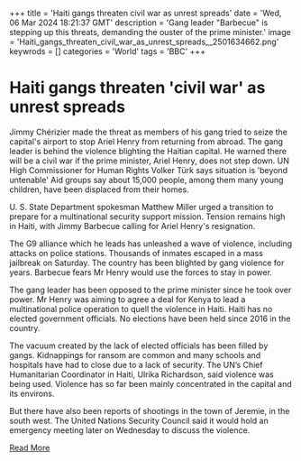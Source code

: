 +++
title = 'Haiti gangs threaten civil war as unrest spreads'
date = 'Wed, 06 Mar 2024 18:21:37 GMT'
description = 'Gang leader "Barbecue" is stepping up this threats, demanding the ouster of the prime minister.'
image = 'Haiti_gangs_threaten_civil_war_as_unrest_spreads__2501634662.png'
keywrods =  []
categories = 'World'
tags = 'BBC'
+++

# Haiti gangs threaten 'civil war' as unrest spreads

Jimmy Chérizier made the threat as members of his gang tried to seize the capital<bb>'s airport to stop Ariel Henry from returning from abroad.
The gang leader is behind the violence blighting the Haitian capital.
He warned there will be a civil war if the prime minister, Ariel Henry, does not step down.
UN High Commissioner for Human Rights Volker Türk says situation is 'beyond untenable' Aid groups say about 15,000 people, among them many young children, have been displaced from their homes.

U.
S.
State Department spokesman Matthew Miller urged a transition to prepare for a multinational security support mission.
Tension remains high in Haiti, with Jimmy Barbecue calling for Ariel Henry's resignation.

The G9 alliance which he leads has unleashed a wave of violence, including attacks on police stations.
Thousands of inmates escaped in a mass jailbreak on Saturday.
The country has been blighted by gang violence for years.
Barbecue fears Mr Henry would use the forces to stay in power.

The gang leader has been opposed to the prime minister since he took over power.
Mr Henry was aiming to agree a deal for Kenya to lead a multinational police operation to quell the violence in Haiti.
Haiti has no elected government officials.
No elections have been held since 2016 in the country.

The vacuum created by the lack of elected officials has been filled by gangs.
Kidnappings for ransom are common and many schools and hospitals have had to close due to a lack of security.
The UN’s Chief Humanitarian Coordinator in Haiti, Ulrika Richardson, said violence was being used.
Violence has so far been mainly concentrated in the capital and its environs.

But there have also been reports of shootings in the town of Jeremie, in the south west.
The United Nations Security Council said it would hold an emergency meeting later on Wednesday to discuss the violence.


[Read More](https://www.bbc.co.uk/news/world-latin-america-68486536)
